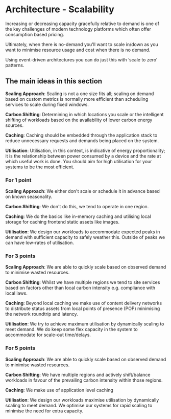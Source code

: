 # Architecture - Scalability

Increasing or decreasing capacity gracefully relative to demand is one of the key challenges of modern technology platforms which often offer consumption based pricing.

Ultimately, when there is no-demand you'll want to scale in/down as you want to minimise resource usage and cost when there is no demand.

Using event-driven architectures you can do just this with ‘scale to zero’ patterns.

## The main ideas in this section

**Scaling Approach**: Scaling is not a one size fits all; scaling on demand based on custom metrics is normally more efficient than scheduling services to scale during fixed windows.

**Carbon Shifting**: Determining in which locations you scale or the intelligent shifting of workloads based on the availability of lower carbon energy sources.

**Caching**: Caching should be embedded through the application stack to reduce unnecessary requests and demands being placed on the system.

**Utilisation**: Utilisation, in this context, is indicative of energy proportionality; it is the relationship between power consumed by a device and the rate at which useful work is done. You should aim for high utilisation for your systems to be the most efficient.

### For 1 point

**Scaling Approach**: We either don't scale or schedule it in advance based on known seasonality.

**Carbon Shifting**: We don't do this, we tend to operate in one region.

**Caching**: We do the basics like in-memory caching and utilising local storage for caching frontend static assets like images.

**Utilisation**: We design our workloads to accommodate expected peaks in demand with sufficient capacity to safely weather this. Outside of peaks we can have low-rates of utilisation.

### For 3 points

**Scaling Approach**: We are able to quickly scale based on observed demand to minimise wasted resources.

**Carbon Shifting**: Whilst we have multiple regions we tend to site services based on factors other than local carbon intensity e.g. compliance with local laws.

**Caching**: Beyond local caching we make use of content delivery networks to distribute status assets from local points of presence (POP) minimising the network roundtrip and latency.

**Utilisation**: We try to achieve maximum utilisation by dynamically scaling to meet demand. We do keep some flex capacity in the system to accommodate for scale-out time/delays.

### For 5 points

**Scaling Approach**: We are able to quickly scale based on observed demand to minimise wasted resources.

**Carbon Shifting**: We have multiple regions and actively shift/balance workloads in favour of the prevailing carbon intensity within those regions.

**Caching**: We make use of application level caching

**Utilisation**: We design our workloads maximise utilisation by dynamically scaling to meet demand. We optimise our systems for rapid scaling to minimise the need for extra capacity.